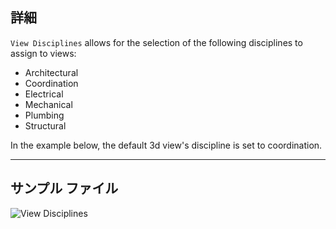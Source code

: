 ## 詳細
`View Disciplines` allows for the selection of the following disciplines to assign to views:

- Architectural
- Coordination
- Electrical
- Mechanical
- Plumbing
- Structural

In the example below, the default 3d view's discipline is set to coordination.
___
## サンプル ファイル

![View Disciplines](./DSRevitNodesUI.ViewDisciplines_img.jpg)
